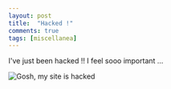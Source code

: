 ```yaml
---
layout: post
title:  "Hacked !"
comments: true
tags: [miscellanea]
---
```



I've just been hacked !! I feel sooo important ... 

![Gosh, my site is hacked](http://kenegozi.com/blog/uploaded/hacked.png)

